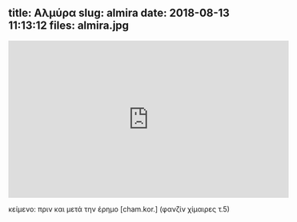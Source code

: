 title: Αλμύρα
slug: almira
date: 2018-08-13 11:13:12
files: almira.jpg
---

<div class="embed-responsive embed-responsive-16by9">
    <iframe class="embed-responsive-item" width="560" height="315" sandbox="allow-same-origin allow-scripts" src="https://open.tube/videos/embed/4891d7fe-13b9-4d2e-808c-9053c5efa72a" frameborder="0" allowfullscreen></iframe>
</div>

<p class="text-muted">
    κείμενο: πριν και μετά την έρημο [cham.kor.] (φανζίν χίμαιρες τ.5)
</p>

